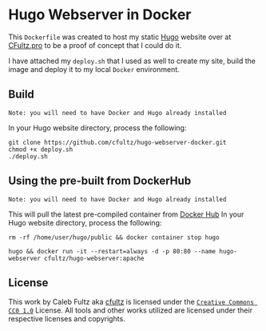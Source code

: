 # Hugo Webserver in  Docker

This ``Dockerfile`` was created to host my static [Hugo](https://gohugo.io) website over at [CFultz.pro](https://cfultz.pro) to be a proof of concept that I could do it. 

I have attached my ``deploy.sh`` that I used as well to create my site, build the image and deploy it to my local ``Docker`` environment.

## Build


``Note: you will need to have Docker and Hugo already installed``

In your Hugo website directory, process the following:

```
git clone https://github.com/cfultz/hugo-webserver-docker.git
chmod +x deploy.sh
./deploy.sh
```

## Using the pre-built from DockerHub

``Note: you will need to have Docker and Hugo already installed``

This will pull the latest pre-compiled container from [Docker Hub](https://hub.docker.com/r/cfultz/hugo-nginx) In your Hugo website directory, process the following:

```
rm -rf /home/user/hugo/public && docker container stop hugo

hugo && docker run -it --restart=always -d -p 80:80 --name hugo-webserver cfultz/hugo-webserver:apache
```

## License
This work by Caleb Fultz aka [cfultz](https://github.com/cfultz) is licensed under the [``Creative Commons CC0 1.0``](https://creativecommons.org/publicdomain/zero/1.0/legalcode.en) License. All tools and other works utilized are licensed under their respective licenses and copyrights.
